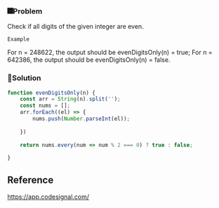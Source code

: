 ### 🎆Problem
Check if all digits of the given integer are even.

`Example`

For n = 248622, the output should be
evenDigitsOnly(n) = true;
For n = 642386, the output should be
evenDigitsOnly(n) = false.
<br>

### 🎇Solution
```js
function evenDigitsOnly(n) {
    const arr = String(n).split('');
    const nums = [];
    arr.forEach((el) => {
        nums.push(Number.parseInt(el));
    
    })
    
    return nums.every(num => num % 2 === 0) ? true : false;
    
}
```

## Reference
https://app.codesignal.com/